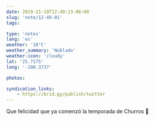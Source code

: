 ```yaml
---
date: 2019-11-10T12:49:13-06:00
slug: 'note/12-49-01'
tags:

type: 'notes'
lang: 'es'
weather: '18°C'
weather_summary: 'Nublado'
weather-icon: 'cloudy'
lat: '25.7175'
long: '-100.3737'

photos:

syndication_links:
    - https://brid.gy/publish/twitter
---
```

Que felicidad que ya comenzó la temporada de Churros 🤤